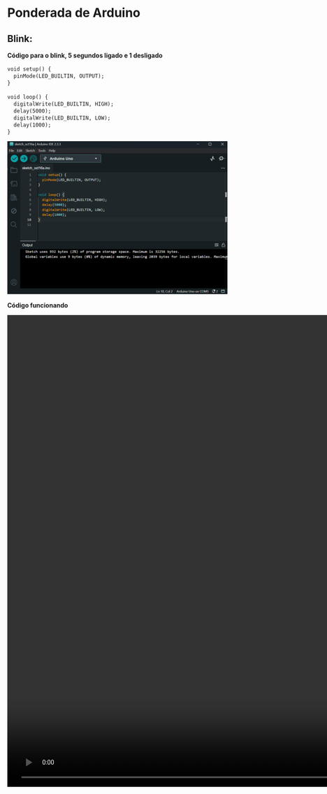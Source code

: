 # Ponderada de Arduino

## Blink:

**Código para o blink, 5 segundos ligado e 1 desligado**

```
void setup() {
  pinMode(LED_BUILTIN, OUTPUT);
}

void loop() {
  digitalWrite(LED_BUILTIN, HIGH);  
  delay(5000);                      
  digitalWrite(LED_BUILTIN, LOW);   
  delay(1000);                      
}

```
<img src="image (6).png" alt="Blink">

**Código funcionando**

<video width="1920" height="1080" controls>
  <source src="Blink.mp4" type="video/mp4">
  Your browser does not support the video tag.
</video>
